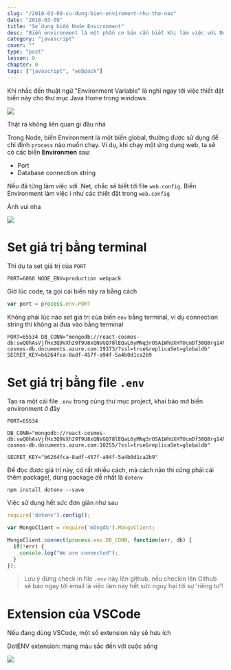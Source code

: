 ```yaml
---
slug: "/2018-03-09-su-dung-bien-enviroment-nhu-the-nao"
date: "2018-03-09"
title: "Sử dụng biến Node Environment"
desc: "Biến environment là một phần cơ bản cần biết khi làm việc với Node"
category: "javascript"
cover: ""
type: "post"
lesson: 0
chapter: 0
tags: ["javascript", "webpack"]
---
```



Khi nhắc đến thuật ngữ "Environment Variable" là nghĩ ngay tới việc thiết đặt biến này cho thư mục Java Home trong windows

![](https://cdn-images-1.medium.com/max/800/1*NWeRct1eJ16rAmEaabKV7A.png)

Thật ra không liên quan gì đâu nhá

Trong Node, biến Environment là một biến global, thường được sử dụng để chỉ định `process` nào muốn chạy. Ví dụ, khi chạy một ứng dụng web, ta sẽ có các biến **Environmen** sau:

- Port
- Database connection string

Nếu đã từng làm việc với .Net, chắc sẽ biết tới file `web.config`. Biến Environment làm việc i như các thiết đặt trong `web.config`

Ảnh vui nha

![](https://cdn-images-1.medium.com/max/800/1*v9l07sac43rmP-FAXxmwkw.png)

# Set giá trị bằng terminal

Thí dụ ta set giá trị của `PORT` 

```
PORT=6060 NODE_ENV=production webpack
```

Giờ lúc code, ta gọi cái biến này ra bằng cách

```js
var port = process.env.PORT
```

Không phải lúc nào set giá trị của biến `env` bằng terminal, ví dụ connection string thì không ai đưa vào bằng terminal

```
PORT=65534 DB_CONN="mongodb://react-cosmos-db:swQOhAsVjfHx3Q9VXh29T9U8xQNVGQ78lEQaL6yMNq3rOSA1WhUXHTOcmDf38Q8rg14NHtQLcUuMA==@react-cosmos-db.documents.azure.com:19373/?ssl=true&replicaSet=globaldb" SECRET_KEY=b6264fca-8adf-457f-a94f-5a4b0d1ca2b9
```

# Set giá trị bằng file `.env`

Tạo ra một cái file `.env` trong cùng thư mục project, khai báo mớ biến environment ở đây

```
PORT=65534

DB_CONN="mongodb://react-cosmos-db:swQOhAsVjfHx3Q9VXh29T9U8xQNVGQ78lEQaL6yMNq3rOSA1WhUXHTOcmDf38Q8rg14NHtQLcUuMA==@react-cosmos-db.documents.azure.com:10255/?ssl=true&replicaSet=globaldb"

SECRET_KEY="b6264fca-8adf-457f-a94f-5a4b0d1ca2b9"
```

Để đọc được giá trị này, có rất nhiều cách, mà cách nào thì cũng phải cái thêm package!, dùng package dễ nhất là `dotenv`

```
npm install dotenv --save
```

Việc sử dụng hết sức đơn giản như sau

```js
require('dotenv').config();

var MongoClient = require('môngdb').MongoClient;

MongoClient.connect(process.env.DB_CONN, function(err, db) {
  if(!err) {
    console.log("We are connected");
  }
});
```

> Lưu ý đừng check in file `.env` này lên github, nếu checkin lên Github sẽ báo ngay tới email là việc làm này hết sức nguy hại tới sự 'riêng tư'!

# Extension của VSCode

Nếu đang dùng VSCode, một số extension này sẽ hưu ích

DotENV extension: mang màu sắc đến với cuộc sống

![](https://cdn-images-1.medium.com/max/800/1*K5PBHyeMSrND58ycVyw3YA.png)